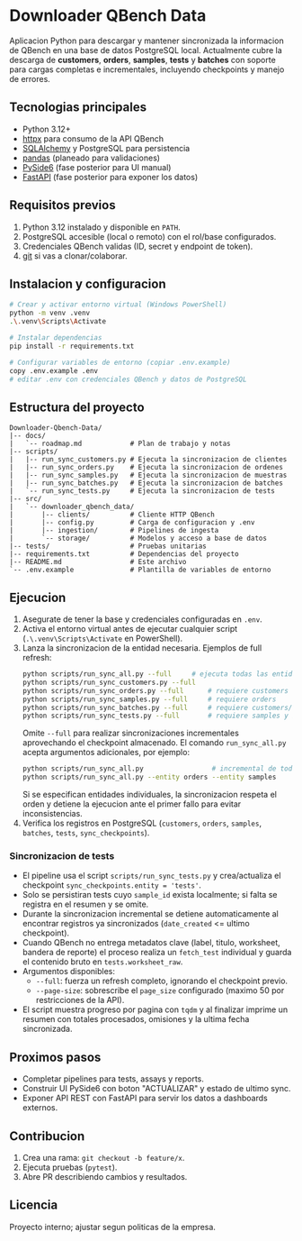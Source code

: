 ﻿# Downloader QBench Data

Aplicacion Python para descargar y mantener sincronizada la informacion de QBench en una base de datos PostgreSQL local. Actualmente cubre la descarga de **customers**, **orders**, **samples**, **tests** y **batches** con soporte para cargas completas e incrementales, incluyendo checkpoints y manejo de errores.

## Tecnologias principales
- Python 3.12+
- [httpx](https://www.python-httpx.org/) para consumo de la API QBench
- [SQLAlchemy](https://www.sqlalchemy.org/) y PostgreSQL para persistencia
- [pandas](https://pandas.pydata.org/) (planeado para validaciones)
- [PySide6](https://doc.qt.io/qtforpython/) (fase posterior para UI manual)
- [FastAPI](https://fastapi.tiangolo.com/) (fase posterior para exponer los datos)

## Requisitos previos
1. Python 3.12 instalado y disponible en `PATH`.
2. PostgreSQL accesible (local o remoto) con el rol/base configurados.
3. Credenciales QBench validas (ID, secret y endpoint de token).
4. [git](https://git-scm.com/) si vas a clonar/colaborar.

## Instalacion y configuracion
```bash
# Crear y activar entorno virtual (Windows PowerShell)
python -m venv .venv
.\.venv\Scripts\Activate

# Instalar dependencias
pip install -r requirements.txt

# Configurar variables de entorno (copiar .env.example)
copy .env.example .env
# editar .env con credenciales QBench y datos de PostgreSQL
```

## Estructura del proyecto
```
Downloader-Qbench-Data/
|-- docs/
|   `-- roadmap.md            # Plan de trabajo y notas
|-- scripts/
|   |-- run_sync_customers.py # Ejecuta la sincronizacion de clientes
|   |-- run_sync_orders.py    # Ejecuta la sincronizacion de ordenes
|   |-- run_sync_samples.py   # Ejecuta la sincronizacion de muestras
|   |-- run_sync_batches.py   # Ejecuta la sincronizacion de batches
|   `-- run_sync_tests.py     # Ejecuta la sincronizacion de tests
|-- src/
|   `-- downloader_qbench_data/
|       |-- clients/          # Cliente HTTP QBench
|       |-- config.py         # Carga de configuracion y .env
|       |-- ingestion/        # Pipelines de ingesta
|       `-- storage/          # Modelos y acceso a base de datos
|-- tests/                    # Pruebas unitarias
|-- requirements.txt          # Dependencias del proyecto
|-- README.md                 # Este archivo
`-- .env.example              # Plantilla de variables de entorno
```

## Ejecucion
1. Asegurate de tener la base y credenciales configuradas en `.env`.
2. Activa el entorno virtual antes de ejecutar cualquier script (`.\.venv\Scripts\Activate` en PowerShell).
3. Lanza la sincronizacion de la entidad necesaria. Ejemplos de full refresh:
   ```bash
   python scripts/run_sync_all.py --full     # ejecuta todas las entidades en secuencia
   python scripts/run_sync_customers.py --full
   python scripts/run_sync_orders.py --full      # requiere customers
   python scripts/run_sync_samples.py --full     # requiere orders
   python scripts/run_sync_batches.py --full     # requiere customers/orders/samples
   python scripts/run_sync_tests.py --full       # requiere samples y batches
   ```
   Omite `--full` para realizar sincronizaciones incrementales aprovechando el checkpoint almacenado.
   El comando `run_sync_all.py` acepta argumentos adicionales, por ejemplo:
   ```bash
   python scripts/run_sync_all.py                 # incremental de todas las entidades
   python scripts/run_sync_all.py --entity orders --entity samples
   ```
   Si se especifican entidades individuales, la sincronizacion respeta el orden y detiene la
   ejecucion ante el primer fallo para evitar inconsistencias.
4. Verifica los registros en PostgreSQL (`customers`, `orders`, `samples`, `batches`, `tests`, `sync_checkpoints`).

### Sincronizacion de tests
- El pipeline usa el script `scripts/run_sync_tests.py` y crea/actualiza el checkpoint `sync_checkpoints.entity = 'tests'`.
- Solo se persistiran tests cuyo `sample_id` exista localmente; si falta se registra en el resumen y se omite.
- Durante la sincronizacion incremental se detiene automaticamente al encontrar registros ya sincronizados (`date_created` <= ultimo checkpoint).
- Cuando QBench no entrega metadatos clave (label, titulo, worksheet, bandera de reporte) el proceso realiza un `fetch_test` individual y guarda el contenido bruto en `tests.worksheet_raw`.
- Argumentos disponibles:
  - `--full`: fuerza un refresh completo, ignorando el checkpoint previo.
  - `--page-size`: sobrescribe el `page_size` configurado (maximo 50 por restricciones de la API).
- El script muestra progreso por pagina con `tqdm` y al finalizar imprime un resumen con totales procesados, omisiones y la ultima fecha sincronizada.

## Proximos pasos
- Completar pipelines para tests, assays y reports.
- Construir UI PySide6 con boton "ACTUALIZAR" y estado de ultimo sync.
- Exponer API REST con FastAPI para servir los datos a dashboards externos.

## Contribucion
1. Crea una rama: `git checkout -b feature/x`.
2. Ejecuta pruebas (`pytest`).
3. Abre PR describiendo cambios y resultados.

## Licencia
Proyecto interno; ajustar segun politicas de la empresa.


